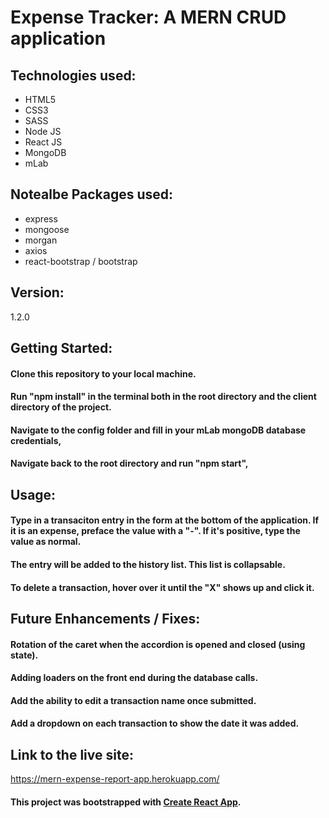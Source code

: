 # Expense Tracker: A MERN CRUD application

## Technologies used:

- HTML5
- CSS3
- SASS
- Node JS
- React JS
- MongoDB
- mLab

## Notealbe Packages used:

- express
- mongoose
- morgan
- axios
- react-bootstrap / bootstrap

## Version:

1.2.0

## Getting Started:

#### Clone this repository to your local machine.

#### Run "npm install" in the terminal both in the root directory and the client directory of the project.

#### Navigate to the config folder and fill in your mLab mongoDB database credentials,

#### Navigate back to the root directory and run "npm start",

## Usage:

#### Type in a transaciton entry in the form at the bottom of the application. If it is an expense, preface the value with a "-". If it's positive, type the value as normal.

#### The entry will be added to the history list. This list is collapsable.

#### To delete a transaction, hover over it until the "X" shows up and click it.

## Future Enhancements / Fixes:

#### Rotation of the caret when the accordion is opened and closed (using state).

#### Adding loaders on the front end during the database calls.

#### Add the ability to edit a transaction name once submitted.

#### Add a dropdown on each transaction to show the date it was added.

## Link to the live site:

https://mern-expense-report-app.herokuapp.com/

#### This project was bootstrapped with [Create React App](https://github.com/facebook/create-react-app).
